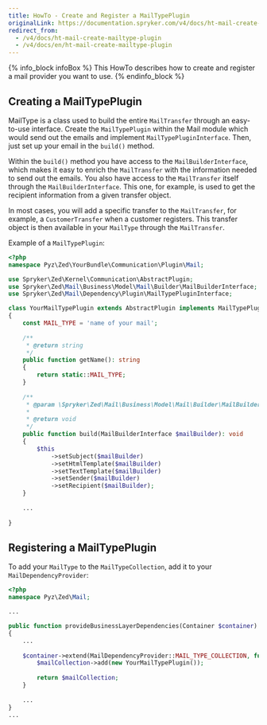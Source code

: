 ```yaml
---
title: HowTo - Create and Register a MailTypePlugin
originalLink: https://documentation.spryker.com/v4/docs/ht-mail-create-mailtype-plugin
redirect_from:
  - /v4/docs/ht-mail-create-mailtype-plugin
  - /v4/docs/en/ht-mail-create-mailtype-plugin
---
```


{% info_block infoBox %}
This HowTo describes how to create and register a mail provider you want to use.
{% endinfo_block %}

## Creating a MailTypePlugin
MailType is a class used to build the entire `MailTransfer` through an easy-to-use interface. Create the `MailTypePlugin` within the Mail module which would send out the emails and implement `MailTypePluginInterface`. Then, just set up your email in the `build()` method.

Within the `build()` method you have access to the `MailBuilderInterface`, which makes it easy to enrich the `MailTransfer` with the information needed to send out the emails. You also have access to the `MailTransfer` itself through the `MailBuilderInterface`. This one, for example, is used to get the recipient information from a given transfer object.

In most cases, you will add a specific transfer to the `MailTransfer`, for example, a `CustomerTransfer` when a customer registers. This transfer object is then available in your `MailType` through the `MailTransfer`.

Example of a `MailTypePlugin`:

```php
<?php
namespace Pyz\Zed\YourBundle\Communication\Plugin\Mail;

use Spryker\Zed\Kernel\Communication\AbstractPlugin;
use Spryker\Zed\Mail\Business\Model\Mail\Builder\MailBuilderInterface;
use Spryker\Zed\Mail\Dependency\Plugin\MailTypePluginInterface;

class YourMailTypePlugin extends AbstractPlugin implements MailTypePluginInterface
{
    const MAIL_TYPE = 'name of your mail';
    
    /**
     * @return string
     */
    public function getName(): string
    {
        return static::MAIL_TYPE;
    }
    
    /**
     * @param \Spryker\Zed\Mail\Business\Model\Mail\Builder\MailBuilderInterface $mailBuilder
     *
     * @return void
     */
    public function build(MailBuilderInterface $mailBuilder): void
    {
        $this
            ->setSubject($mailBuilder)
            ->setHtmlTemplate($mailBuilder)
            ->setTextTemplate($mailBuilder)
            ->setSender($mailBuilder)
            ->setRecipient($mailBuilder);
    }
    
    ...
    
}
```

## Registering a MailTypePlugin
To add your `MailType` to the `MailTypeCollection`, add it to your `MailDependencyProvider`:

```php
<?php
namespace Pyz\Zed\Mail;

...

public function provideBusinessLayerDependencies(Container $container) 
{
    ...
    
    $container->extend(MailDependencyProvider::MAIL_TYPE_COLLECTION, function (MailTypeCollectionAddInterface $mailCollection) {
        $mailCollection->add(new YourMailTypePlugin());
    
        return $mailCollection;
    }
    
    ...
}
...
```

